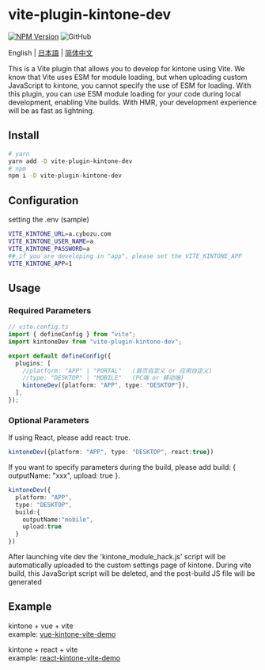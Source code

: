 # vite-plugin-kintone-dev

[![NPM Version](https://img.shields.io/npm/dt/vite-plugin-kintone-dev)](https://www.npmjs.com/package/vite-plugin-kintone-dev)
![GitHub](https://img.shields.io/github/license/GuSanle/vite-plugin-kintone-dev)

English | [日本語](https://github.com/GuSanle/vite-plugin-kintone-dev/blob/main/README.ja.md) | [简体中文](https://github.com/GuSanle/vite-plugin-kintone-dev/blob/main/README.zh-CN.md)

This is a Vite plugin that allows you to develop for kintone using Vite. We know that Vite uses ESM for module loading, but when uploading custom JavaScript to kintone, you cannot specify the use of ESM for loading. With this plugin, you can use ESM module loading for your code during local development, enabling Vite builds. With HMR, your development experience will be as fast as lightning.

## Install

```sh
# yarn
yarn add -D vite-plugin-kintone-dev
# npm
npm i -D vite-plugin-kintone-dev
```

## Configuration
setting the .env (sample)
```sh
VITE_KINTONE_URL=a.cybozu.com
VITE_KINTONE_USER_NAME=a
VITE_KINTONE_PASSWORD=a
## if you are developing in "app", please set the VITE_KINTONE_APP
VITE_KINTONE_APP=1
```

## Usage

### Required Parameters
```ts
// vite.config.ts
import { defineConfig } from "vite";
import kintoneDev from "vite-plugin-kintone-dev";

export default defineConfig({
  plugins: [
    //platform: "APP" | "PORTAL"   (首页自定义 or 应用自定义)
    //type: "DESKTOP" | "MOBILE"   (PC端 or 移动端)
    kintoneDev({platform: "APP", type: "DESKTOP"}),
  ],
});
```
### Optional Parameters
If using React, please add react: true.
```ts
kintoneDev({platform: "APP", type: "DESKTOP", react:true})
```
If you want to specify parameters during the build, please add build: { outputName: "xxx", upload: true }.
```ts
kintoneDev({
  platform: "APP",
  type: "DESKTOP",
  build:{
    outputName:"mobile",
    upload:true
  }
})
```
    
After launching vite dev the 'kintone_module_hack.js' script will be automatically uploaded to the custom settings page of kintone. During vite build, this JavaScript script will be deleted, and the post-build JS file will be generated


## Example
kintone + vue + vite   
example: [vue-kintone-vite-demo](https://github.com/GuSanle/vite-plugin-kintone-dev/tree/main/example/vue-kintone-vite-demo)

kintone + react + vite   
example: [react-kintone-vite-demo](https://github.com/GuSanle/vite-plugin-kintone-dev/tree/main/example/react-kintone-vite-demo)





